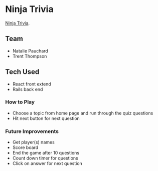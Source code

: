 # Ninja Trivia

[Ninja Trivia](https://quiz-app-solid-adventure.herokuapp.com/).

## Team

- Natalie Pauchard
- Trent Thompson

## Tech Used

- React front extend
- Rails back end

### How to Play

- Choose a topic from home page and run through the quiz questions
- Hit next button for next question

### Future Improvements

- Get player(s) names
- Score board
- End the game after 10 questions
- Count down timer for questions
- Click on answer for next question
